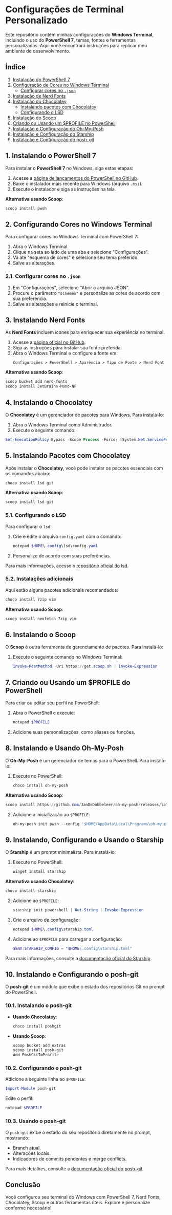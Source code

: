 # Configurações de Terminal Personalizado

Este repositório contém minhas configurações do **Windows Terminal**, incluindo o uso do **PowerShell 7**, temas, fontes e ferramentas personalizadas. Aqui você encontrará instruções para replicar meu ambiente de desenvolvimento.

## Índice
1. [Instalação do PowerShell 7](#1-instalando-o-powershell-7)
2. [Configuração de Cores no Windows Terminal](#2-configurando-cores-no-windows-terminal)
   - [Configurar cores no `.json`](#21-configurar-cores-no-json)
3. [Instalação de Nerd Fonts](#3-instalando-nerd-fonts)
4. [Instalação do Chocolatey](#4-instalando-o-chocolatey)
   - [Instalando pacotes com Chocolatey](#5-instalando-pacotes-com-chocolatey)
   - [Configurando o LSD](#51-configurando-o-lsd)
5. [Instalação do Scoop](#6-instalando-o-scoop)
6. [Criando ou Usando um $PROFILE no PowerShell](#7-criando-ou-usando-um-profile-do-powershell)
7. [Instalação e Configuração do Oh-My-Posh](#8-instalando-e-usando-oh-my-posh)
8. [Instalação e Configuração do Starship](#9-instalando-configurando-e-usando-o-starship)
9. [Instalação e Configuração do posh-git](#10-instalando-e-configurando-o-posh-git)

## 1. Instalando o PowerShell 7

Para instalar o **PowerShell 7** no Windows, siga estas etapas:

1. Acesse a [página de lançamentos do PowerShell no GitHub](https://github.com/PowerShell/PowerShell/releases).
2. Baixe o instalador mais recente para Windows (arquivo `.msi`).
3. Execute o instalador e siga as instruções na tela.

**Alternativa usando Scoop**:

```powershell
scoop install pwsh
```

## 2. Configurando Cores no Windows Terminal

Para configurar cores no Windows Terminal com PowerShell 7:

1. Abra o Windows Terminal.
2. Clique na seta ao lado de uma aba e selecione "Configurações".
3. Vá até "esquema de cores" e selecione seu tema preferido.
4. Salve as alterações.

### 2.1. Configurar cores no `.json`

1. Em "Configurações", selecione "Abrir o arquivo JSON".
2. Procure o parâmetro `"schemes"` e personalize as cores de acordo com sua preferência.
3. Salve as alterações e reinicie o terminal.

## 3. Instalando Nerd Fonts

As **Nerd Fonts** incluem ícones para enriquecer sua experiência no terminal.

1. Acesse a [página oficial no GitHub](https://github.com/ryanoasis/nerd-fonts#installing).
2. Siga as instruções para instalar sua fonte preferida.
3. Abra o Windows Terminal e configure a fonte em:
   ```
   Configurações > PowerShell > Aparência > Tipo de Fonte > Nerd Font
   ```

**Alternativa usando Scoop**:

```powershell
scoop bucket add nerd-fonts
scoop install JetBrains-Mono-NF
```

## 4. Instalando o Chocolatey

O **Chocolatey** é um gerenciador de pacotes para Windows. Para instalá-lo:

1. Abra o Windows Terminal como Administrador.
2. Execute o seguinte comando:

```powershell
Set-ExecutionPolicy Bypass -Scope Process -Force; [System.Net.ServicePointManager]::SecurityProtocol = [System.Net.SecurityProtocolType]::Tls12; iex ((New-Object System.Net.WebClient).DownloadString('https://chocolatey.org/install.ps1'))
```

## 5. Instalando Pacotes com Chocolatey

Após instalar o **Chocolatey**, você pode instalar os pacotes essenciais com os comandos abaixo:

```powershell
choco install lsd git
```

**Alternativa usando Scoop**:

```powershell
scoop install lsd git
```

### 5.1. Configurando o LSD

Para configurar o `lsd`:

1. Crie e edite o arquivo `config.yaml` com o comando:
   ```powershell
   notepad $HOME\.config\lsd\config.yaml
   ```
2. Personalize de acordo com suas preferências.

Para mais informações, acesse o [repositório oficial do lsd](https://github.com/lsd-rs/lsd).

### 5.2. Instalações adicionais

Aqui estão alguns pacotes adicionais recomendados:

```powershell
choco install 7zip vim
```

**Alternativa usando Scoop**:

```powershell
scoop install neofetch 7zip vim
```

## 6. Instalando o Scoop

O **Scoop** é outra ferramenta de gerenciamento de pacotes. Para instalá-lo:

1. Execute o seguinte comando no Windows Terminal:
   ```powershell
   Invoke-RestMethod -Uri https://get.scoop.sh | Invoke-Expression
   ```

## 7. Criando ou Usando um $PROFILE do PowerShell

Para criar ou editar seu perfil no PowerShell:

1. Abra o PowerShell e execute:
   ```powershell
   notepad $PROFILE
   ```
2. Adicione suas personalizações, como aliases ou funções.

## 8. Instalando e Usando Oh-My-Posh

O **Oh-My-Posh** é um gerenciador de temas para o PowerShell. Para instalá-lo:

1. Execute no PowerShell:
   ```powershell
   choco install oh-my-posh
   ```

**Alternativa usando Scoop**:

```powershell
scoop install https://github.com/JanDeDobbeleer/oh-my-posh/releases/latest/download/oh-my-posh.json
```

2. Adicione a inicialização ao `$PROFILE`:
   ```powershell
   oh-my-posh init pwsh --config '$HOME\AppData\Local\Programs\oh-my-posh\themes\theme.omp.json' | Invoke-Expression
   ```

## 9. Instalando, Configurando e Usando o Starship

O **Starship** é um prompt minimalista. Para instalá-lo:

1. Execute no PowerShell:
   ```powershell
   winget install starship
   ```

**Alternativa usando Chocolatey**:

```powershell
choco install starship
```

2. Adicione ao `$PROFILE`:
   ```powershell
   starship init powershell | Out-String | Invoke-Expression
   ```

3. Crie o arquivo de configuração:
   ```powershell
   notepad $HOME\.config\starship.toml
   ```

4. Adicione ao `$PROFILE` para carregar a configuração:
   ```powershell
   $ENV:STARSHIP_CONFIG = "$HOME\.config\starship.toml"
   ```

Para mais informações, consulte a [documentação oficial do Starship](https://starship.rs/docs/).

## 10. Instalando e Configurando o posh-git

O **posh-git** é um módulo que exibe o estado dos repositórios Git no prompt do PowerShell.

### 10.1. Instalando o posh-git

- **Usando Chocolatey**:
  ```powershell
  choco install poshgit
  ```

- **Usando Scoop**:
  ```powershell
  scoop bucket add extras
  scoop install posh-git
  Add-PoshGitToProfile
  ```

### 10.2. Configurando o posh-git

Adicione a seguinte linha ao `$PROFILE`:

```powershell
Import-Module posh-git
```

Edite o perfil:

```powershell
notepad $PROFILE
```

### 10.3. Usando o posh-git

O `posh-git` exibe o estado do seu repositório diretamente no prompt, mostrando:
- Branch atual.
- Alterações locais.
- Indicadores de commits pendentes e merge conflicts.

Para mais detalhes, consulte a [documentação oficial do posh-git](https://github.com/dahlbyk/posh-git).

## Conclusão

Você configurou seu terminal do Windows com PowerShell 7, Nerd Fonts, Chocolatey, Scoop e outras ferramentas úteis. Explore e personalize conforme necessário!